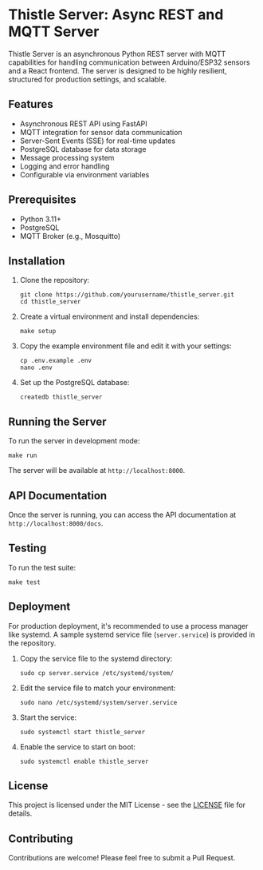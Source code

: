# Thistle Server: Async REST and MQTT Server

Thistle Server is an asynchronous Python REST server with MQTT capabilities for handling communication between Arduino/ESP32 sensors and a React frontend. The server is designed to be highly resilient, structured for production settings, and scalable.

## Features

- Asynchronous REST API using FastAPI
- MQTT integration for sensor data communication
- Server-Sent Events (SSE) for real-time updates
- PostgreSQL database for data storage
- Message processing system
- Logging and error handling
- Configurable via environment variables

## Prerequisites

- Python 3.11+
- PostgreSQL
- MQTT Broker (e.g., Mosquitto)

## Installation

1. Clone the repository:
   ```
   git clone https://github.com/yourusername/thistle_server.git
   cd thistle_server
   ```

2. Create a virtual environment and install dependencies:
   ```
   make setup
   ```

3. Copy the example environment file and edit it with your settings:
   ```
   cp .env.example .env
   nano .env
   ```

4. Set up the PostgreSQL database:
   ```
   createdb thistle_server
   ```

## Running the Server

To run the server in development mode:

```
make run
```

The server will be available at `http://localhost:8000`.

## API Documentation

Once the server is running, you can access the API documentation at `http://localhost:8000/docs`.

## Testing

To run the test suite:

```
make test
```

## Deployment

For production deployment, it's recommended to use a process manager like systemd. A sample systemd service file (`server.service`) is provided in the repository.

1. Copy the service file to the systemd directory:
   ```
   sudo cp server.service /etc/systemd/system/
   ```

2. Edit the service file to match your environment:
   ```
   sudo nano /etc/systemd/system/server.service
   ```

3. Start the service:
   ```
   sudo systemctl start thistle_server
   ```

4. Enable the service to start on boot:
   ```
   sudo systemctl enable thistle_server
   ```

## License

This project is licensed under the MIT License - see the [LICENSE](LICENSE) file for details.

## Contributing

Contributions are welcome! Please feel free to submit a Pull Request.